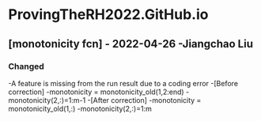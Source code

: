 # ProvingTheRH2022.GitHub.io







## [monotonicity fcn] - 2022-04-26 -Jiangchao Liu
### Changed
-A feature is missing from the run result due to a coding error
-[Before correction]
-monotonicity = monotonicity_old(1,2:end)
-monotonicity(2,:)=1:m-1
-[After correction]
-monotonicity = monotonicity_old(1,:)
-monotonicity(2,:)=1:m
